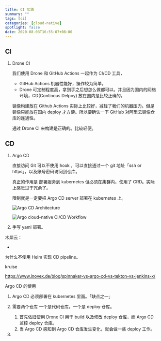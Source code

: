 ```yaml
---
title: CI 实践
summary: ""
tags: [ci]
categories: [cloud-native]
spotlight: false
date: 2020-08-03T16:55:07+08:00
---
```


## CI

1. Drone CI

   我们使用 Drone 和 GitHub Actions 一起作为 CI/CD 工具，

   - GitHub Actions 机器性能好，操作较为简单。
   - Drone 可定制程度高，拿到手之后想怎么做都可以。并且因为国内的网络环境，CD(Continous Delpoy) 放在国内是比较正确的。

   镜像构建放在 Github Actions 实际上比较好，减轻了我们的机器压力。但是镜像只能放在国内 deploy 才方便。所以要确认一下 GitHub 对阿里云镜像仓库的连通性。

   通过 Drone CI 来构建是正确的。比较轻便。

## CD

1. Argo CD

   直接访问 Git 可以不使用 hook ，可以直接通过一个 git 地址「ssh or https」，以及账号密码访问到仓库。

   真正的作用是 部署服务到 kubernetes 但必须在集群内，使用了 CRD。实际上感觉过于冗余了。

   限制就是一定要把 Argo CD server 部署在 kubernetes 上。

   ![Argo CD Architecture](https://tva1.sinaimg.cn/large/007S8ZIlgy1ghltjcqshdj30kn0jo40k.jpg)

   ![Argo cloud-native CI/CD Workflow](https://tva1.sinaimg.cn/large/007S8ZIlgy1ghmna3xsojj30sg0grjsp.jpg)

2. 手写 yaml 部署。

木犀云：

-

为什么不使用 Helm 实现 CD pipeline。

kruise



https://www.inovex.de/blog/spinnaker-vs-argo-cd-vs-tekton-vs-jenkins-x/





Argo CD 的使用

1. Argo CD 必须部署在 kubernetes 里面。「缺点之一」
2. 需要两个仓库 一个是代码仓库，一个是 deploy 仓库。
   1. 首先依旧使用 Drone CI 用于 build 以及修改 deploy 仓库，而 Argo CD 监控 deploy 仓库。
   2. 当 Argo CD 感知到 Argo CD 仓库发生变化，就会做一些 deploy 工作。





1. 
